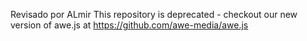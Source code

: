 Revisado por ALmir
This repository is deprecated - checkout our new version of awe.js at https://github.com/awe-media/awe.js
